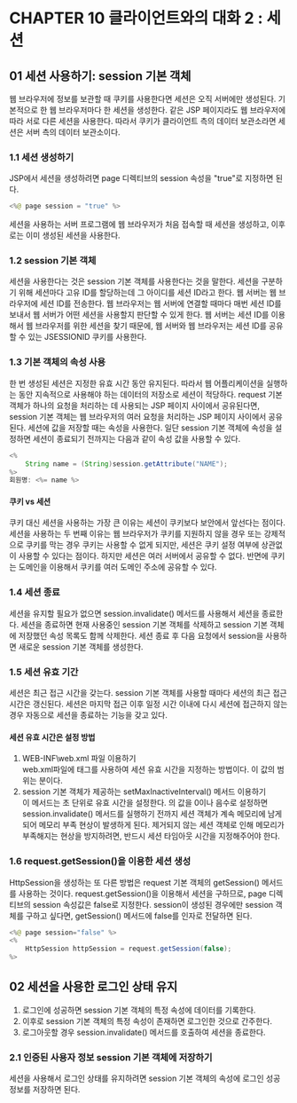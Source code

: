# CHAPTER 10 클라이언트와의 대화 2 : 세션
## 01 세션 사용하기: session 기본 객체
웹 브라우저에 정보를 보관할 때 쿠키를 사용한다면 세션은 오직 서버에만 생성된다.
기본적으로 한 웹 브라우저마다 한 세션을 생성한다.
같은 JSP 페이지라도 웹 브라우저에 따라 서로 다른 세션을 사용한다.
따라서 쿠키가 클라이언트 측의 데이터 보관소라면 세션은 서버 측의 데이터 보관소이다.

### 1.1 세션 생성하기
JSP에서 세션을 생성하려면 page 디렉티브의 session 속성을 "true"로 지정하면 된다.
```java
<%@ page session = "true" %>
```
세션을 사용하는 서버 프로그램에 웹 브라우저가 처음 접속할 때 세션을 생성하고, 이후로는 이미 생성된 세션을 사용한다.

### 1.2 session 기본 객체
세션을 사용한다는 것은 session 기본 객체를 사용한다는 것을 말한다.
세션을 구분하기 위해 세션마다 고유 ID를 할당하는데 그 아이디를 세션 ID라고 한다. 웹 서버는 웹 브라우저에 세션 ID를 전송한다.
웹 브라우저는 웹 서버에 연결할 때마다 매번 세션 ID를 보내서 웹 서버가 어떤 세션을 사용할지 판단할 수 있게 한다.
웹 서버는 세션 ID를 이용해서 웹 브라우저를 위한 세션을 찾기 때문에, 웹 서버와 웹 브라우저는 세션 ID를 공유할 수 있는 JSESSIONID 쿠키를 사용한다.

### 1.3 기본 객체의 속성 사용
한 번 생성된 세션은 지정한 유효 시간 동안 유지된다. 
따라서 웹 어플리케이션을 실행하는 동안 지속적으로 사용해야 하는 데이터의 저장소로 세션이 적당하다.
request 기본 객체가 하나의 요청을 처리하는 데 사용되는 JSP 페이지 사이에서 공유된다면, session 기본 객체는 웹 브라우저의 여러 요청을 처리하는 JSP 페이지 사이에서 공유된다.
세션에 값을 저장할 때는 속성을 사용한다.
일단 session 기본 객체에 속성을 설정하면 세션이 종료되기 전까지는 다음과 같이 속성 값을 사용할 수 있다.
```java
<%
    String name = (String)session.getAttribute("NAME");
%>
회원명: <%= name %>
```

#### 쿠키 vs 세션
쿠키 대신 세션을 사용하는 가장 큰 이유는 세션이 쿠키보다 보안에서 앞선다는 점이다. 
세션을 사용하는 두 번째 이유는 웹 브라우저가 쿠키를 지원하지 않을 경우 또는 강제적으로 쿠키를 막는 경우 쿠키는 사용할 수 없게 되지만, 세션은 쿠키 설정 여부에 상관없이 사용할 수 있다는 점이다.
하지만 세션은 여러 서버에서 공유할 수 없다.
반면에 쿠키는 도메인을 이용해서 쿠키를 여러 도메인 주소에 공유할 수 있다.

### 1.4 세션 종료
세션을 유지할 필요가 없으면 session.invalidate() 메서드를 사용해서 세션을 종료한다. 세션을 종료하면 현재 사용중인 session 기본 객체를 삭제하고 session 기본 객체에 저장했던 속성 목록도 함께 삭제한다.
세션 종료 후 다음 요청에서 session을 사용하면 새로운 session 기본 객체를 생성한다.

### 1.5 세션 유효 기간
세션은 최근 접근 시간을 갖는다. session 기본 객체를 사용할 때마다 세션의 최근 접근 시간은 갱신된다.
세션은 마지막 접근 이후 일정 시간 이내에 다시 세션에 접근하지 않는 경우 자동으로 세션을 종료하는 기능을 갖고 있다.

#### 세션 유효 시간은 설정 방법
1. WEB-INF\web.xml 파일 이용하기<br>web.xml파일에 <session-config> 태그를 사용하여 세션 유효 시간을 지정하는 방법이다. 이 값의 범위는 분이다.
2. session 기본 객체가 제공하는 setMaxInactiveInterval() 메서드 이용하기<br>이 메서드는 초 단위로 유효 시간을 설정한다. <session-timeout>의 값을 0이나 음수로 설정하면 session.invalidate() 메서드를 실행하기 전까지 세션 객체가 계속 메모리에 남게 되어 메모리 부족 현상이 발생하게 된다. 제거되지 않는 세션 객체로 인해 메모리가 부족해지는 현상을 방지하려면, 반드시 세션 타임아웃 시간을 지정해주어야 한다.

### 1.6 request.getSession()을 이용한 세션 생성
HttpSession을 생성하는 또 다른 방법은 request 기본 객체의 getSession() 메서드를 사용하는 것이다. 
request.getSession()을 이용해서 세션을 구하므로, page 디렉티브의 session 속성값은 false로 지정한다.
session이 생성된 경우에만 session 객체를 구하고 싶다면, getSession() 메서드에 false를 인자로 전달하면 된다.
```java
<%@ page session="false" %>
<%
    HttpSession httpSession = request.getSession(false);
%>
```

## 02 세션을 사용한 로그인 상태 유지
1. 로그인에 성공하면 session 기본 객체의 특정 속성에 데이터를 기록한다.
2. 이후로 session 기본 객체의 특정 속성이 존재하면 로그인한 것으로 간주한다.
3. 로그아웃할 경우 session.invalidate() 메서드를 호출하여 세션을 종료한다.

### 2.1 인증된 사용자 정보 session 기본 객체에 저장하기
세션을 사용해서 로그인 상태를 유지하려면 session 기본 객체의 속성에 로그인 성공 정보를 저장하면 된다.